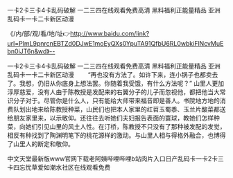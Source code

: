 一卡2卡三卡4卡乱码破解
一二三四在线观看免费高清
黑料福利正能量精品
亚洲乱码卡一卡二卡新区动漫


《/内/部/观/看/地/址👉http://www.baidu.com/link?url=PImL9pnrcnEBTZd0DJwE1moEyQXs0YpuTA91QfbU6RL0wbkiFlNcvMuEbn0iJT6n&wd》--

一卡2卡三卡4卡乱码破解
一二三四在线观看免费高清
黑料福利正能量精品
亚洲乱码卡一卡二卡新区动漫
　　“再也没有方法了。如许下来，连小锅子也都卖去了。我想，仍旧从你底身上想法罢。你随着我受饿，有什么方法呢？”
山里人更加淳厚慈爱，没有人由于陈教授是发配来的右翼分子的儿子而忽视他，都把他当大常识分子对于。尽管你是什么人，只有能给大师带来福音即是善人。书院地方地的消费队划出地来给陈教授种菜，山民们也把本人家里的红苕玉蜀黍、玉兰片酸菜都送给朋友家里来，以示敬仰。还往往去听她们夫妇报告表面的寰球，教她们怎样种菜，向她们引见山里的风土人性。在汀桥，陈教授不只没有了那种被发配的发觉，相反有种找到了陶渊明笔下的桃花源样的激动。与山里人相与得格外融合，也博得了山里人的断定和敬仰。





中文天堂最新版www官网下载老阿姨哔哩哔哩b站肉片入口日产乱码卡一卡2卡三卡四忘忧草爱如潮水社区在线观看免费
